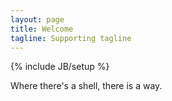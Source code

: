 ```yaml
---
layout: page
title: Welcome
tagline: Supporting tagline
---
```

{% include JB/setup %}

Where there's a shell, there is a way.
